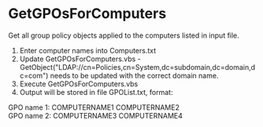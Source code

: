 # GetGPOsForComputers

Get all group policy objects applied to the computers listed in input file.

1. Enter computer names into Computers.txt
2. Update GetGPOsForComputers.vbs - GetObject("LDAP://cn=Policies,cn=System,dc=subdomain,dc=domain,dc=com") needs to be updated with the correct domain name.
3. Execute GetGPOsForComputers.vbs
4. Output will be stored in file GPOList.txt, format:

GPO name 1: COMPUTERNAME1 COMPUTERNAME2\
GPO name 2: COMPUTERNAME3 COMPUTERNAME4
